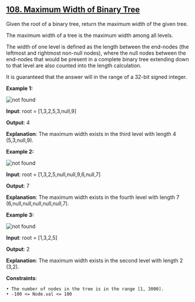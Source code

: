 <h2><a href="https://leetcode.com/problems/maximum-width-of-binary-tree/description/">108. Maximum Width of Binary Tree</a></h2>

Given the root of a binary tree, return the maximum width of the given tree.

The maximum width of a tree is the maximum width among all levels.

The width of one level is defined as the length between the end-nodes (the leftmost and rightmost non-null nodes), where the null nodes between the end-nodes that would be present in a complete binary tree extending down to that level are also counted into the length calculation.

It is guaranteed that the answer will in the range of a 32-bit signed integer.

**Example 1:**

<img src="https://assets.leetcode.com/uploads/2021/05/03/width1-tree.jpg" alt="not found">

**Input**: root = [1,3,2,5,3,null,9]

**Output**: 4

**Explanation**: The maximum width exists in the third level with length 4 (5,3,null,9).

**Example 2:**

<img src="https://assets.leetcode.com/uploads/2022/03/14/maximum-width-of-binary-tree-v3.jpg" alt="not found">

**Input**: root = [1,3,2,5,null,null,9,6,null,7]

**Output**: 7

**Explanation**: The maximum width exists in the fourth level with length 7 (6,null,null,null,null,null,7).

**Example 3:**

<img src="https://assets.leetcode.com/uploads/2021/05/03/width3-tree.jpg" alt="not found">

**Input**: root = [1,3,2,5]

**Output**: 2

**Explanation**: The maximum width exists in the second level with length 2 (3,2).

**Constraints**:

    • The number of nodes in the tree is in the range [1, 3000].
    • -100 <= Node.val <= 100